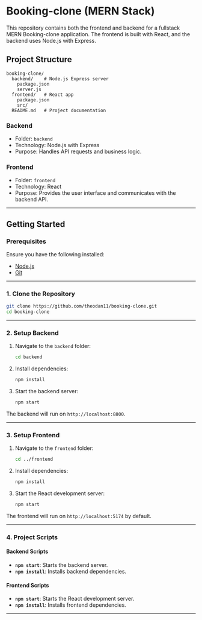 # Booking-clone (MERN Stack) 

This repository contains both the frontend and backend for a fullstack MERN Booking-clone application. The frontend is built with React, and the backend uses Node.js with Express.

## Project Structure

```
booking-clone/
  backend/    # Node.js Express server
    package.json
    server.js
  frontend/   # React app
    package.json
    src/
  README.md   # Project documentation
```

### Backend
- Folder: `backend`
- Technology: Node.js with Express
- Purpose: Handles API requests and business logic.

### Frontend
- Folder: `frontend`
- Technology: React
- Purpose: Provides the user interface and communicates with the backend API.

---

## Getting Started

### Prerequisites
Ensure you have the following installed:
- [Node.js](https://nodejs.org/) 
- [Git](https://git-scm.com/)

---

### 1. Clone the Repository

```bash
git clone https://github.com/theodan11/booking-clone.git
cd booking-clone
```

---

### 2. Setup Backend

1. Navigate to the `backend` folder:

   ```bash
   cd backend
   ```

2. Install dependencies:

   ```bash
   npm install
   ```

3. Start the backend server:

   ```bash
   npm start
   ```

The backend will run on `http://localhost:8800`.

---

### 3. Setup Frontend

1. Navigate to the `frontend` folder:

   ```bash
   cd ../frontend
   ```

2. Install dependencies:

   ```bash
   npm install
   ```

3. Start the React development server:

   ```bash
   npm start
   ```

The frontend will run on `http://localhost:5174` by default.

---

### 4. Project Scripts

#### Backend Scripts
- **`npm start`**: Starts the backend server.
- **`npm install`**: Installs backend dependencies.

#### Frontend Scripts
- **`npm start`**: Starts the React development server.
- **`npm install`**: Installs frontend dependencies.

---

